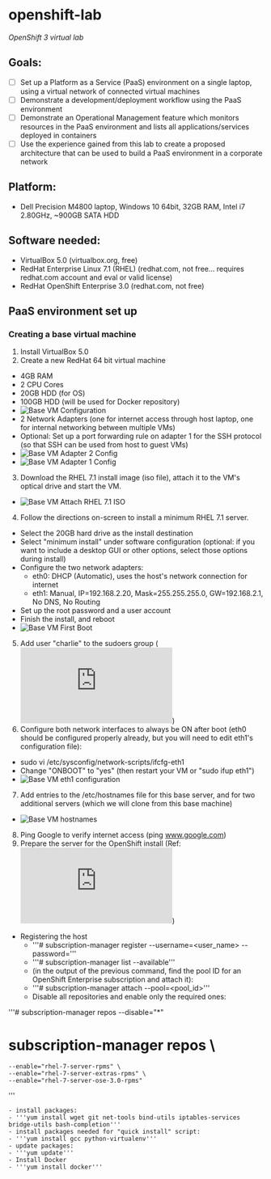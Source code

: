 # openshift-lab
_OpenShift 3 virtual lab_

## Goals:
- [ ] Set up a Platform as a Service (PaaS) environment on a single laptop, using a virtual network of connected virtual machines
- [ ] Demonstrate a development/deployment workflow using the PaaS environment
- [ ] Demonstrate an Operational Management feature which monitors resources in the PaaS environment and lists all applications/services deployed in containers
- [ ] Use the experience gained from this lab to create a proposed architecture that can be used to build a PaaS environment in a corporate network

## Platform:
- Dell Precision M4800 laptop, Windows 10 64bit, 32GB RAM, Intel i7 2.80GHz, ~900GB SATA HDD

## Software needed:
- VirtualBox 5.0 (virtualbox.org, free)
- RedHat Enterprise Linux 7.1 (RHEL) (redhat.com, not free... requires redhat.com account and eval or valid license)
- RedHat OpenShift Enterprise 3.0 (redhat.com, not free)

## PaaS environment set up

### Creating a base virtual machine
1. Install VirtualBox 5.0
2. Create a new RedHat 64 bit virtual machine
  - 4GB RAM
  - 2 CPU Cores
  - 20GB HDD (for OS)
  - 100GB HDD (will be used for Docker repository)
  - ![Base VM Configuration](images/base-min-setup.png)
  - 2 Network Adapters (one for internet access through host laptop, one for internal networking between multiple VMs)
  - Optional: Set up a port forwarding rule on adapter 1 for the SSH protocol (so that SSH can be used from host to guest VMs)
  - ![Base VM Adapter 2 Config](images/base-min-neta-config.png)
  - ![Base VM Adapter 1 Config](images/base-min-nat-config.png)
3. Download the RHEL 7.1 install image (iso file), attach it to the VM's optical drive and start the VM.
  - ![Base VM Attach RHEL 7.1 ISO](images/base-min-attach-rhel-install-iso.png)
4. Follow the directions on-screen to install a minimum RHEL 7.1 server.
  - Select the 20GB hard drive as the install destination
  - Select "minimum install" under software configuration (optional: if you want to include a desktop GUI or other options, select those options during install)
  - Configure the two network adapters:
    - eth0: DHCP (Automatic), uses the host's network connection for internet
    - eth1: Manual, IP=192.168.2.20, Mask=255.255.255.0, GW=192.168.2.1, No DNS, No Routing
  - Set up the root password and a user account
  - Finish the install, and reboot
  - ![Base VM First Boot](images/base-min-first-boot.png)
5. Add user "charlie" to the sudoers group (![Ref](https://access.redhat.com/documentation/en-US/Red_Hat_Enterprise_Linux_OpenStack_Platform/2/html/Getting_Started_Guide/ch02s03.html))
6. Configure both network interfaces to always be ON after boot (eth0 should be configured properly already, but you will need to edit eth1's configuration file):
  - sudo vi /etc/sysconfig/network-scripts/ifcfg-eth1
  - Change "ONBOOT" to "yes" (then restart your VM or "sudo ifup eth1")
  - ![Base VM eth1 configuration](images/base-min-eth0-config.png)
7. Add entries to the /etc/hostnames file for this base server, and for two additional servers (which we will clone from this base machine)
  - ![Base VM hostnames](images/base-min-hostnames.png)
8. Ping Google to verify internet access (ping www.google.com)
9. Prepare the server for the OpenShift install (Ref: ![Prerequisites](https://docs.openshift.com/enterprise/latest/install_config/install/prerequisites.html))
  - Registering the host
    - '''# subscription-manager register --username=<user_name> --password=<password>'''
    - '''# subscription-manager list --available'''
    - (in the output of the previous command, find the pool ID for an OpenShift Enterprise subscription and attach it):
    - '''# subscription-manager attach --pool=<pool_id>'''
    - Disable all repositories and enable only the required ones:

'''# subscription-manager repos --disable="*"
# subscription-manager repos \
    --enable="rhel-7-server-rpms" \
    --enable="rhel-7-server-extras-rpms" \
    --enable="rhel-7-server-ose-3.0-rpms"
'''

    - install packages:
    - '''yum install wget git net-tools bind-utils iptables-services bridge-utils bash-completion'''
    - install packages needed for "quick install" script:
    - '''yum install gcc python-virtualenv'''
    - update packages:
    - '''yum update'''
    - Install Docker
    - '''yum install docker'''
